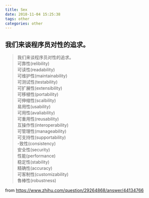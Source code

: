 ```yaml
---
title: Sex
date: 2018-11-04 15:25:38
tags: other
categories: other
---
```



## 我们来谈程序员对性的追求。

>  我们来谈程序员对性的追求。  
   可靠性(relibility)  
   可读性(readability)  
   可维护性(maintainability)  
   可测试性(testability)  
   可扩展性(extensibility)  
   可移植性(portability)  
   可伸缩性(scalbility)  
   易用性(usability)  
   可用性(avaliability)  
   可重用性(reusability)  
   互操作性(interoperability)  
   可管理性(manageability)  
   可支持性(supportability)  
   -致性(consistency)  
   安全性(security)  
   性能(performance)  
   稳定性(stability)  
   精确性(accuracy)  
   可客制性(customizability)  
   魯棒性(robustness)  
   
   
from https://www.zhihu.com/question/29264868/answer/44134766
